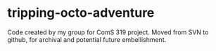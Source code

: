 tripping-octo-adventure
=======================

Code created by my group for ComS 319 project. Moved from SVN to github, for archival and potential future embellishment.

